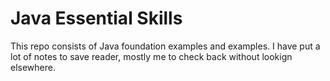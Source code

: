 # Java Essential Skills

This repo consists of Java foundation examples and examples. I have put a lot of notes to save reader, mostly me to check back without lookign elsewhere.